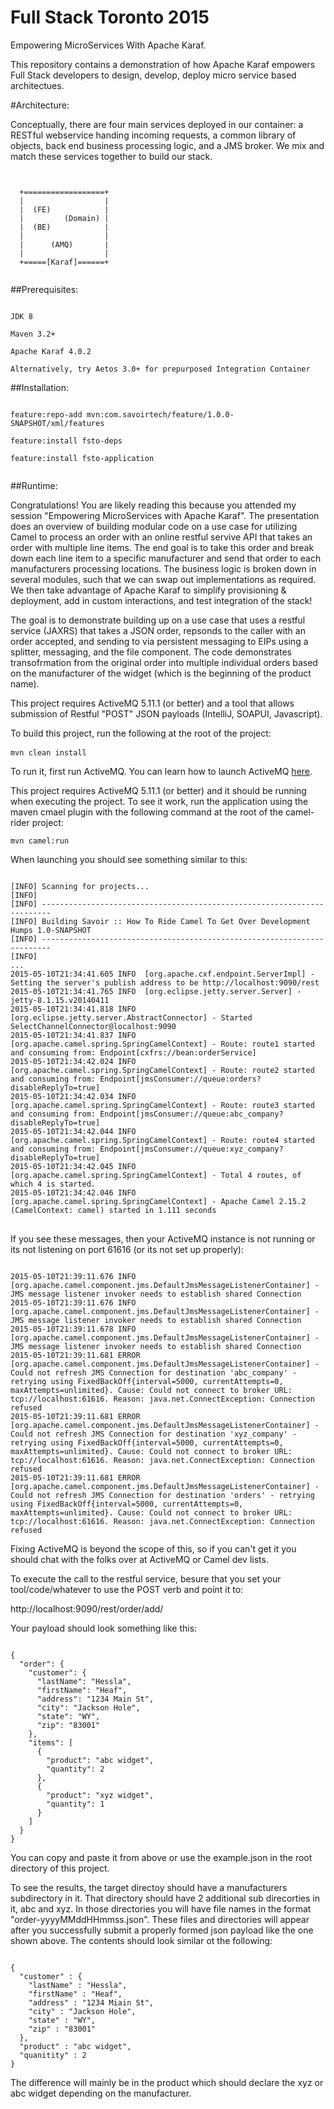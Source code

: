 # Full Stack Toronto 2015
Empowering MicroServices With Apache Karaf.

This repository contains a demonstration of how Apache Karaf empowers Full Stack developers to design, develop, deploy micro service based architectues.

#Architecture:

Conceptually, there are four main services deployed in our container: a RESTful webservice handing incoming requests, a common library of objects, back end business processing logic, and a JMS broker. We mix and match these services together to build our stack.

<pre><code>
  
  +==================+
  |                  |
  |  (FE)            |
  |         (Domain) |
  |  (BE)            |
  |                  |
  |      (AMQ)       |
  |                  |
  +=====[Karaf]======+

</code></pre>

##Prerequisites:

<pre><code>
JDK 8

Maven 3.2+

Apache Karaf 4.0.2

Alternatively, try Aetos 3.0+ for prepurposed Integration Container 
</code></pre>


##Installation:

<pre><code>
feature:repo-add mvn:com.savoirtech/feature/1.0.0-SNAPSHOT/xml/features

feature:install fsto-deps

feature:install fsto-application 

</code></pre>


##Runtime:


Congratulations! You are likely reading this because you attended my session "Empowering MicroServices with Apache Karaf".  The presentation does an overview of building modular code on a use case for utilizing Camel to process an order with an online restful servive API that takes an order with multiple line items.  The end goal is to take this order and break down each line item to a specific manufacturer and send that order to each manufacturers processing locations. The business logic is broken down in several modules, such that we can swap out implementations as required. We then take advantage of Apache Karaf to simplify provisioning & deployment, add in custom interactions, and test integration of the stack!

The goal is to demonstrate building up on a use case that uses a restful service (JAXRS) that takes a JSON order, repsonds to the caller with an order accepted, and sending to via persistent messaging to EIPs using a splitter, messaging, and the file component.  The code demonstrates transofrmation from the original order into multiple individual orders based on the manufacturer of the widget (which is the beginning of the product name).

This project requires ActiveMQ 5.11.1 (or better) and a tool that allows submission of Restful "POST" JSON payloads (IntelliJ, SOAPUI, Javascript).

To build this project, run the following at the root of the project:
 
<pre><code>mvn clean install</code> </pre>

To run it, first run ActiveMQ.  You can learn how to launch ActiveMQ [here](http://activemq.apache.org/getting-started.html#GettingStarted-StartingActiveMQ).

This project requires ActiveMQ 5.11.1 (or better) and it should be running when executing the project.  To see it work, run the application using the maven cmael plugin with the following command at the root of the camel-rider project:

<pre><code>mvn camel:run</code></pre>

When launching you should see something similar to this:

<pre>
<code>
[INFO] Scanning for projects...
[INFO]                                                                         
[INFO] ------------------------------------------------------------------------
[INFO] Building Savoir :: How To Ride Camel To Get Over Development Humps 1.0-SNAPSHOT
[INFO] ------------------------------------------------------------------------
[INFO] 
...
2015-05-10T21:34:41.605 INFO  [org.apache.cxf.endpoint.ServerImpl] - Setting the server's publish address to be http://localhost:9090/rest
2015-05-10T21:34:41.765 INFO  [org.eclipse.jetty.server.Server] - jetty-8.1.15.v20140411
2015-05-10T21:34:41.818 INFO  [org.eclipse.jetty.server.AbstractConnector] - Started SelectChannelConnector@localhost:9090
2015-05-10T21:34:41.837 INFO  [org.apache.camel.spring.SpringCamelContext] - Route: route1 started and consuming from: Endpoint[cxfrs://bean:orderService]
2015-05-10T21:34:42.024 INFO  [org.apache.camel.spring.SpringCamelContext] - Route: route2 started and consuming from: Endpoint[jmsConsumer://queue:orders?disableReplyTo=true]
2015-05-10T21:34:42.034 INFO  [org.apache.camel.spring.SpringCamelContext] - Route: route3 started and consuming from: Endpoint[jmsConsumer://queue:abc_company?disableReplyTo=true]
2015-05-10T21:34:42.044 INFO  [org.apache.camel.spring.SpringCamelContext] - Route: route4 started and consuming from: Endpoint[jmsConsumer://queue:xyz_company?disableReplyTo=true]
2015-05-10T21:34:42.045 INFO  [org.apache.camel.spring.SpringCamelContext] - Total 4 routes, of which 4 is started.
2015-05-10T21:34:42.046 INFO  [org.apache.camel.spring.SpringCamelContext] - Apache Camel 2.15.2 (CamelContext: camel) started in 1.111 seconds
</code>
</pre>

If you see these messages, then your ActiveMQ instance is not running or its not listening on port 61616 (or its not set up properly):

<pre><code>
2015-05-10T21:39:11.676 INFO  [org.apache.camel.component.jms.DefaultJmsMessageListenerContainer] - JMS message listener invoker needs to establish shared Connection
2015-05-10T21:39:11.676 INFO  [org.apache.camel.component.jms.DefaultJmsMessageListenerContainer] - JMS message listener invoker needs to establish shared Connection
2015-05-10T21:39:11.678 INFO  [org.apache.camel.component.jms.DefaultJmsMessageListenerContainer] - JMS message listener invoker needs to establish shared Connection
2015-05-10T21:39:11.681 ERROR [org.apache.camel.component.jms.DefaultJmsMessageListenerContainer] - Could not refresh JMS Connection for destination 'abc_company' - retrying using FixedBackOff{interval=5000, currentAttempts=0, maxAttempts=unlimited}. Cause: Could not connect to broker URL: tcp://localhost:61616. Reason: java.net.ConnectException: Connection refused
2015-05-10T21:39:11.681 ERROR [org.apache.camel.component.jms.DefaultJmsMessageListenerContainer] - Could not refresh JMS Connection for destination 'xyz_company' - retrying using FixedBackOff{interval=5000, currentAttempts=0, maxAttempts=unlimited}. Cause: Could not connect to broker URL: tcp://localhost:61616. Reason: java.net.ConnectException: Connection refused
2015-05-10T21:39:11.681 ERROR [org.apache.camel.component.jms.DefaultJmsMessageListenerContainer] - Could not refresh JMS Connection for destination 'orders' - retrying using FixedBackOff{interval=5000, currentAttempts=0, maxAttempts=unlimited}. Cause: Could not connect to broker URL: tcp://localhost:61616. Reason: java.net.ConnectException: Connection refused
</code></pre>

Fixing ActiveMQ is beyond the scope of this, so if you can't get it you should chat with the folks over at ActiveMQ or Camel dev lists.

To execute the call to the restful service, besure that you set your tool/code/whatever to use the POST verb and point it to:

http://localhost:9090/rest/order/add/

Your payload should look something like this:

<pre><code>
{
  "order": {
    "customer": {
      "lastName": "Hessla",
      "firstName": "Heaf",
      "address": "1234 Main St",
      "city": "Jackson Hole",
      "state": "WY",
      "zip": "83001"
    },
    "items": [
      {
        "product": "abc widget",
        "quantity": 2
      },
      {
        "product": "xyz widget",
        "quantity": 1
      }
    ]
  }
}
</code></pre>

You can copy and paste it from above or use the example.json in the root directory of this project.

To see the results, the target directoy should have a manufacturers subdirectory in it.  That directory should have 2 additional sub direcorties in it, abc and xyz.  In those directories you will have file names in the format "order-yyyyMMddHHmmss.json".  These files and directories will appear after you successfully submit a properly formed json payload like the one shown above. The contents should look similar ot the following:

<pre><code>
{
  "customer" : {
    "lastName" : "Hessla",
    "firstName" : "Heaf",
    "address" : "1234 Miain St",
    "city" : "Jackson Hole",
    "state" : "WY",
    "zip" : "83001"
  },
  "product" : "abc widget",
  "quanitity" : 2
}
</code></pre>

The difference will mainly be in the product which should declare the xyz or abc widget depending on the manufacturer.

